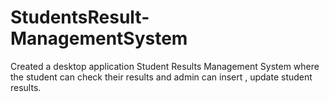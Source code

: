 # StudentsResult-ManagementSystem
Created a desktop application Student Results Management System where the student can check their results and admin can insert , update student results.
